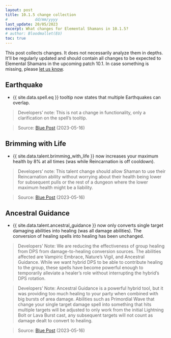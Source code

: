 ```yaml
---
layout: post
title: 10.1.5 change collection
#            dd/mm/yyyy
last_update: 20/05/2023
excerpt: What changes for Elemental Shamans in 10.1.5?
# author: Bloodmallet(EU)
toc: true
---
```

This post collects changes. It does not necessarily analyze them in depths.
It'll be regularly updated and should contain all changes to be expected to Elemental Shamans in the upcoming patch 10.1.
In case something is missing, please [let us know](https://discord.gg/VA7wXVx).

## Earthquake
- {{ site.data.spell.eq }} tooltip now states that multiple Earthquakes can overlap. 

> Developers’ note: This is not a change in functionality, only a clarification on the spell’s tooltip.

> Source: [Blue Post](https://us.forums.blizzard.com/en/wow/t/dragonflight-fractures-in-time-ptr-development-notes/1587226/4) (2023-05-16)

## Brimming with Life
- {{ site.data.talent.brimming_with_life }} now increases your maximum health by 8% at all times (was while Reincarnation is off cooldown). 

> Developers’ note: This talent change should allow Shaman to use their Reincarnation ability without worrying about their health being lower for subsequent pulls or the rest of a dungeon where the lower maximum health might be a liability.

> Source: [Blue Post](https://us.forums.blizzard.com/en/wow/t/dragonflight-fractures-in-time-ptr-development-notes/1587226/4) (2023-05-16)

## Ancestral Guidance
- {{ site.data.talent.ancestral_guidance }} now only converts single target damaging abilities into healing (was all damage abilities). The conversion of healing spells into healing has been unchanged.

> Developers’ Note: We are reducing the effectiveness of group healing from DPS from damage-to-healing conversion sources. The abilities affected are Vampiric Embrace, Nature’s Vigil, and Ancestral Guidance. While we want hybrid DPS to be able to contribute healing to the group, these spells have become powerful enough to temporarily alleviate a healer’s role without interrupting the hybrid’s DPS rotation.

> Developers’ Note: Ancestral Guidance is a powerful hybrid tool, but it was providing too much healing to your party when combined with big bursts of area damage. Abilities such as Primordial Wave that change your single target damage spell into something that hits multiple targets will be adjusted to only work from the initial Lightning Bolt or Lava Burst cast, any subsequent targets will not count as damage dealt to convert to healing.

> Source: [Blue Post](https://us.forums.blizzard.com/en/wow/t/dragonflight-fractures-in-time-ptr-development-notes/1587226/4) (2023-05-16)
